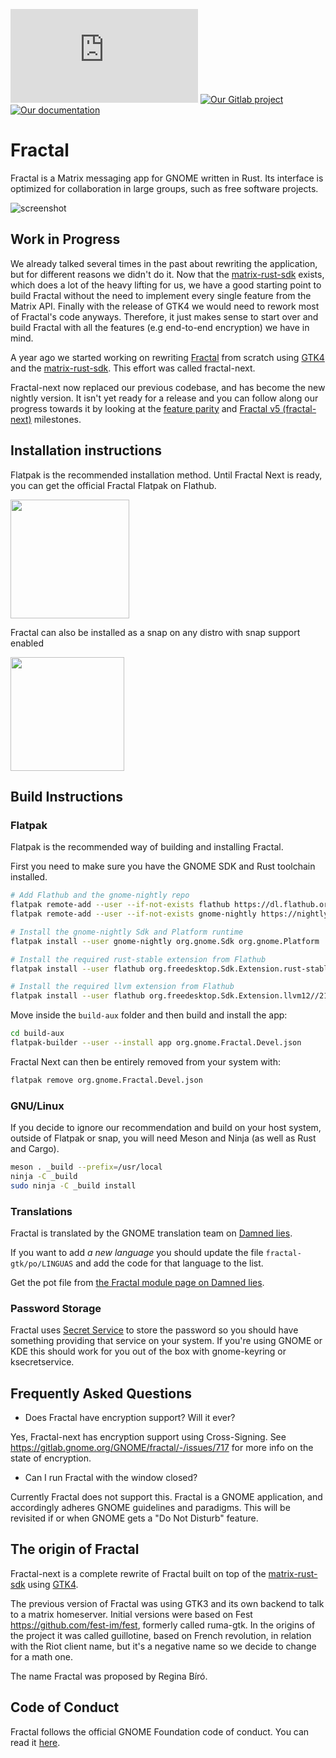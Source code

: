 [![Our chat room](https://img.shields.io/matrix/fractal-gtk:matrix.org?color=blue&label=%23fractal%3Agnome.org&logo=matrix)](https://matrix.to/#/#fractal:gnome.org)
[![Our Gitlab project](https://img.shields.io/badge/gitlab.gnome.org%2F-GNOME%2FFractal-green?logo=gitlab)](https://gitlab.gnome.org/GNOME/fractal/)
[![Our documentation](https://img.shields.io/badge/%F0%9F%95%AE-Docs-B7410E?logo=rust)](https://gnome.pages.gitlab.gnome.org/fractal/fractal/)

# Fractal

Fractal is a Matrix messaging app for GNOME written in Rust. Its interface is optimized for
collaboration in large groups, such as free software projects.

![screenshot](https://gitlab.gnome.org/GNOME/fractal/raw/main/screenshots/fractal.png)

## Work in Progress

We already talked several times in the past about rewriting the application, but for different
reasons we didn't do it. Now that the [matrix-rust-sdk](https://github.com/matrix-org/matrix-rust-sdk)
exists, which does a lot of the heavy lifting for us, we have a good starting point to build Fractal
without the need to implement every single feature from the Matrix API. Finally with the release of
GTK4 we would need to rework most of Fractal's code anyways. Therefore, it just makes sense to start
over and build Fractal with all the features (e.g end-to-end encryption) we have in mind.

A year ago we started working on rewriting [Fractal](https://gitlab.gnome.org/GNOME/fractal/) from
scratch using [GTK4](https://www.gtk.org/) and the [matrix-rust-sdk](https://github.com/matrix-org/matrix-rust-sdk).
This effort was called fractal-next.

Fractal-next now replaced our previous codebase, and has become the new nightly version. It isn't
yet ready for a release and you can follow along our progress towards it by looking at the
[feature parity](https://gitlab.gnome.org/GNOME/fractal/-/milestones/18) and
[Fractal v5 (fractal-next)](https://gitlab.gnome.org/GNOME/fractal/-/milestones/21) milestones.

## Installation instructions

Flatpak is the recommended installation method. Until Fractal Next is ready, you can get the official
Fractal Flatpak on Flathub.

<a href="https://flathub.org/apps/details/org.gnome.Fractal">
<img src="https://flathub.org/assets/badges/flathub-badge-i-en.png" width="190px" />
</a>

Fractal can also be installed as a snap on any distro with snap support enabled

<a href="https://snapcraft.io/fractal">
<img src="https://github.com/snapcore/snap-store-badges/raw/master/EN/[EN]-snap-store-white.png" width="182px" />
</a>

## Build Instructions

### Flatpak

Flatpak is the recommended way of building and installing Fractal.

First you need to make sure you have the GNOME SDK and Rust toolchain installed.

```sh
# Add Flathub and the gnome-nightly repo
flatpak remote-add --user --if-not-exists flathub https://dl.flathub.org/repo/flathub.flatpakrepo
flatpak remote-add --user --if-not-exists gnome-nightly https://nightly.gnome.org/gnome-nightly.flatpakrepo

# Install the gnome-nightly Sdk and Platform runtime
flatpak install --user gnome-nightly org.gnome.Sdk org.gnome.Platform

# Install the required rust-stable extension from Flathub
flatpak install --user flathub org.freedesktop.Sdk.Extension.rust-stable//21.08

# Install the required llvm extension from Flathub
flatpak install --user flathub org.freedesktop.Sdk.Extension.llvm12//21.08
```

Move inside the `build-aux` folder and then build and install the app:

```sh
cd build-aux
flatpak-builder --user --install app org.gnome.Fractal.Devel.json
```

Fractal Next can then be entirely removed from your system with:

```sh
flatpak remove org.gnome.Fractal.Devel.json
```

### GNU/Linux

If you decide to ignore our recommendation and build on your host system, outside of Flatpak or
snap, you will need Meson and Ninja (as well as Rust and Cargo).

```sh
meson . _build --prefix=/usr/local
ninja -C _build
sudo ninja -C _build install
```

### Translations

Fractal is translated by the GNOME translation team on [Damned lies](https://l10n.gnome.org/).

If you want to add *a new language* you should update the file `fractal-gtk/po/LINGUAS` and add the
code for that language to the list.

Get the pot file from [the Fractal module page on Damned lies](https://l10n.gnome.org/module/fractal/).

### Password Storage

Fractal uses [Secret Service](https://www.freedesktop.org/wiki/Specifications/secret-storage-spec/)
to store the password so you should have something providing that service on your system. If you're
using GNOME or KDE this should work for you out of the box with gnome-keyring or ksecretservice.

## Frequently Asked Questions

* Does Fractal have encryption support? Will it ever?

Yes, Fractal-next has encryption support using Cross-Signing. See
<https://gitlab.gnome.org/GNOME/fractal/-/issues/717> for more info on the state of encryption.

* Can I run Fractal with the window closed?

Currently Fractal does not support this. Fractal is a GNOME application, and accordingly adheres GNOME
guidelines and paradigms. This will be revisited if or when GNOME gets a "Do Not Disturb" feature.

## The origin of Fractal

Fractal-next is a complete rewrite of Fractal built on top of the
[matrix-rust-sdk](https://github.com/matrix-org/matrix-rust-sdk) using [GTK4](https://gtk.org/).

The previous version of Fractal was using GTK3 and its own backend to talk to a matrix homeserver.
Initial versions were based on Fest <https://github.com/fest-im/fest>, formerly called ruma-gtk.
In the origins of the project it was called guillotine, based on French revolution, in relation with
the Riot client name, but it's a negative name so we decide to change for a math one.

The name Fractal was proposed by Regina Bíró.

## Code of Conduct

Fractal follows the official GNOME Foundation code of conduct. You can read it [here](/code-of-conduct.md).

